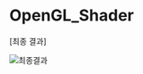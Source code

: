 # OpenGL_Shader
[최종 결과]

![최종결과](https://github.com/jpark142/OpenGL_Shader/assets/48274292/7230e476-d98f-40ae-9f22-1d716a351269)
